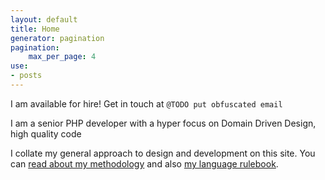 ```yaml
---
layout: default
title: Home
generator: pagination
pagination:
    max_per_page: 4
use:
- posts
---
```



I am available for hire! Get in touch at `@TODO put obfuscated email`

I am a senior PHP developer with a hyper focus on Domain Driven Design, high quality code

I collate my general approach to design and development on this site. You can [read about my methodology](/pages/methodology/) and also [my language rulebook](/pages/language-rules/).
